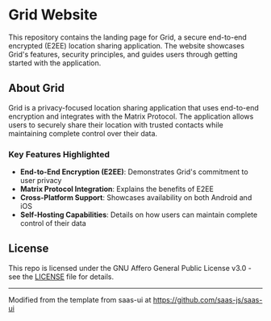 # Grid Website

This repository contains the landing page for Grid, a secure end-to-end encrypted (E2EE) location sharing application. The website showcases Grid's features, security principles, and guides users through getting started with the application.

## About Grid

Grid is a privacy-focused location sharing application that uses end-to-end encryption and integrates with the Matrix Protocol. The application allows users to securely share their location with trusted contacts while maintaining complete control over their data.

### Key Features Highlighted

- **End-to-End Encryption (E2EE)**: Demonstrates Grid's commitment to user privacy
- **Matrix Protocol Integration**: Explains the benefits of E2EE
- **Cross-Platform Support**: Showcases availability on both Android and iOS
- **Self-Hosting Capabilities**: Details on how users can maintain complete control of their data

## License

This repo is licensed under the GNU Affero General Public License v3.0 - see the [LICENSE](./LICENSE) file for details.

---

Modified from the template from saas-ui at https://github.com/saas-js/saas-ui
